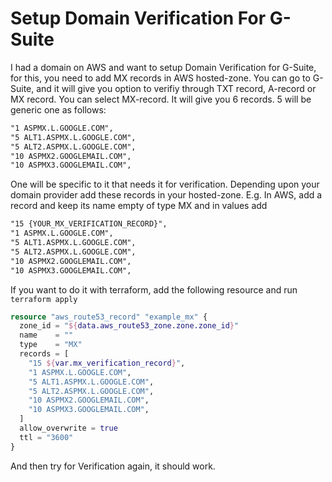 # Setup Domain Verification For G-Suite

I had a domain on AWS and want to setup Domain Verification for G-Suite, for this, you need to add MX records in AWS hosted-zone. You can go to G-Suite, and it will give you option to verifiy through TXT record, A-record or MX record. You can select MX-record. It will give you 6 records. 5 will be generic one as follows:

```txt
"1 ASPMX.L.GOOGLE.COM",
"5 ALT1.ASPMX.L.GOOGLE.COM",
"5 ALT2.ASPMX.L.GOOGLE.COM",
"10 ASPMX2.GOOGLEMAIL.COM",
"10 ASPMX3.GOOGLEMAIL.COM",  
```

One will be specific to it that needs it for verification. Depending upon your domain provider add these records in your hosted-zone. E.g. In AWS, add a record and keep its name empty of type MX and in values add 

```txt
"15 {YOUR_MX_VERIFICATION_RECORD}",
"1 ASPMX.L.GOOGLE.COM",
"5 ALT1.ASPMX.L.GOOGLE.COM",
"5 ALT2.ASPMX.L.GOOGLE.COM",
"10 ASPMX2.GOOGLEMAIL.COM",
"10 ASPMX3.GOOGLEMAIL.COM",
```

If you want to do it with terraform, add the following resource and run `terraform apply`

```tf
resource "aws_route53_record" "example_mx" {
  zone_id = "${data.aws_route53_zone.zone.zone_id}"
  name    = ""
  type    = "MX"
  records = [
    "15 ${var.mx_verification_record}",
    "1 ASPMX.L.GOOGLE.COM",
    "5 ALT1.ASPMX.L.GOOGLE.COM",
    "5 ALT2.ASPMX.L.GOOGLE.COM",
    "10 ASPMX2.GOOGLEMAIL.COM",
    "10 ASPMX3.GOOGLEMAIL.COM",  
  ]
  allow_overwrite = true
  ttl = "3600"
}
```

And then try for Verification again, it should work.
